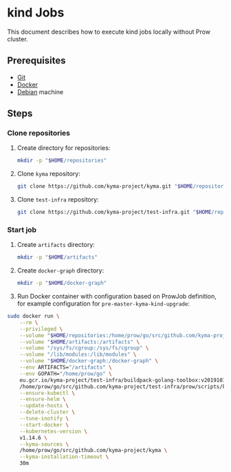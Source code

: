 # kind Jobs

This document describes how to execute kind jobs locally without Prow cluster.

## Prerequisites

- [Git](https://git-scm.com/)
- [Docker](https://www.docker.com/)
- [Debian](https://www.debian.org/) machine

## Steps

### Clone repositories

1. Create directory for repositories:
   
   ```bash
   mkdir -p "$HOME/repositories"
   ```

2. Clone `kyma` repository:

   ```bash
   git clone https://github.com/kyma-project/kyma.git "$HOME/repositories/kyma"
   ```

3. Clone `test-infra` repository:

   ```bash
   git clone https://github.com/kyma-project/test-infra.git "$HOME/repositories/test-infra"
   ```

### Start job

1. Create `artifacts` directory:

   ```bash
   mkdir -p "$HOME/artifacts"
   ```

2. Create `docker-graph` directory:

   ```bash
   mkdir -p "$HOME/docker-graph"
   ```

3. Run Docker container with configuration based on ProwJob definition, for example configuration for `pre-master-kyma-kind-upgrade`:

```bash
sudo docker run \
    --rm \
    --privileged \
    --volume "$HOME/repositories:/home/prow/go/src/github.com/kyma-project" \
    --volume "$HOME/artifacts:/artifacts" \
    --volume "/sys/fs/cgroup:/sys/fs/cgroup" \
    --volume "/lib/modules:/lib/modules" \
    --volume "$HOME/docker-graph:/docker-graph" \
    --env ARTIFACTS="/artifacts" \
    --env GOPATH="/home/prow/go" \
    eu.gcr.io/kyma-project/test-infra/buildpack-golang-toolbox:v20191011-51ed45a \
    /home/prow/go/src/github.com/kyma-project/test-infra/prow/scripts/kind-upgrade-kyma.sh \
    --ensure-kubectl \
    --ensure-helm \
    --update-hosts \
    --delete-cluster \
    --tune-inotify \
    --start-docker \
    --kubernetes-version \
    v1.14.6 \
    --kyma-sources \
    /home/prow/go/src/github.com/kyma-project/kyma \
    --kyma-installation-timeout \
    30m
```